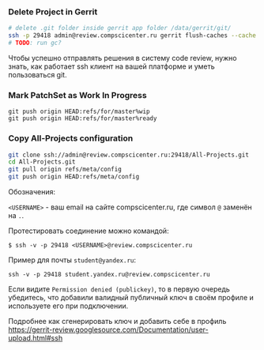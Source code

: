 ### Delete Project in Gerrit

```bash
# delete .git folder inside gerrit app folder /data/gerrit/git/
ssh -p 29418 admin@review.compscicenter.ru gerrit flush-caches --cache projects
# TODO: run gc?

```

Чтобы успешно отправлять решения в систему code review, нужно знать, как работает ssh клиент на вашей платформе и уметь пользоваться git.


### Mark PatchSet as Work In Progress

```
git push origin HEAD:refs/for/master%wip
git push origin HEAD:refs/for/master%ready
```


### Copy All-Projects configuration

```bash
git clone ssh://admin@review.compscicenter.ru:29418/All-Projects.git
cd All-Projects.git
git pull origin refs/meta/config
git push origin HEAD:refs/meta/config
```


Обозначения:

`<USERNAME>` - ваш email на сайте compscicenter.ru, где символ `@` заменён на `.`.


Протестировать соединение можно командой:

```
$ ssh -v -p 29418 <USERNAME>@review.compscicenter.ru
```

Пример для почты `student@yandex.ru`:

```
ssh -v -p 29418 student.yandex.ru@review.compscicenter.ru
```

Если видите `Permission denied (publickey)`, то в первую очередь убедитесь, что добавили валидный публичный ключ в своём профиле и используете его при подключении.

Подробнее как сгенерировать ключ и добавить себе в профиль https://gerrit-review.googlesource.com/Documentation/user-upload.html#ssh

